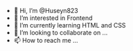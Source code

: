 - 👋 Hi, I’m @Huseyn823
- 👀 I’m interested in Frontend
- 🌱 I’m currently learning HTML and CSS
- 💞️ I’m looking to collaborate on ...
- 📫 How to reach me ...

<!---
Huseyn823/Huseyn823 is a ✨ special ✨ repository because its `README.md` (this file) appears on your GitHub profile.
You can click the Preview link to take a look at your changes.
--->
